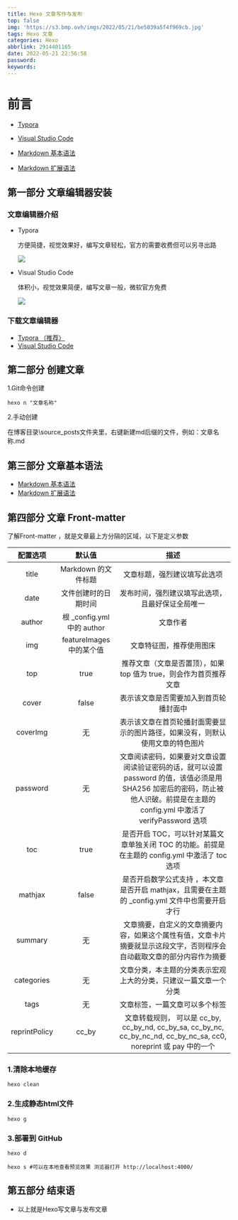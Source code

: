 ```yaml
---
title: Hexo 文章写作与发布
top: false
img: 'https://s3.bmp.ovh/imgs/2022/05/21/be5039a5f4f969cb.jpg'
tags: Hexo 文章
categories: Hexo
abbrlink: 2914401165
date: 2022-05-21 22:56:58
password:
keywords:
---
```

# 前言  

- [Typora](https://typoraio.cn/)
- [Visual Studio Code ](https://code.visualstudio.com/)

- [Markdown 基本语法 ](https://markdown.com.cn/basic-syntax/)

- [Markdown 扩展语法](https://markdown.com.cn/extended-syntax/)

## 第一部分 文章编辑器安装	

### 文章编辑器介绍	

- Typora	

  方便简捷，视觉效果好，编写文章轻松，官方的需要收费但可以另寻出路	

  ![](https://s3.bmp.ovh/imgs/2022/05/21/5ff746df512274ee.png)

- Visual Studio Code

  体积小，视觉效果简便，编写文章一般，微软官方免费	
  
  ![](https://s3.bmp.ovh/imgs/2022/05/21/ef35f4f6c0d0c103.png)

### 下载文章编辑器	

- [Typora （推荐）](https://typoraio.cn/)
- [Visual Studio Code](https://code.visualstudio.com/Download)

## 第二部分 创建文章	

1.Git命令创建	

```text
hexo n "文章名称"
```

2.手动创建

在博客目录\source\_posts文件夹里，右键新建md后缀的文件，例如：文章名称.md

## 第三部分 文章基本语法	

- [Markdown 基本语法](https://markdown.com.cn/basic-syntax/)
- [Markdown 扩展语法](https://markdown.com.cn/extended-syntax/)

## 第四部分 文章 Front-matter

了解Front-matter ，就是文章最上方分隔的区域，以下是定义参数	

| **配置选项**  |         **默认值**         |                           **描述**                           |
| :-----------: | :------------------------: | :----------------------------------------------------------: |
|     title     |    Markdown 的文件标题     |                 文章标题，强烈建议填写此选项                 |
|     date      |    文件创建时的日期时间    |       发布时间，强烈建议填写此选项，且最好保证全局唯一       |
|    author     | 根 _config.yml 中的 author |                           文章作者                           |
|      img      |  featureImages 中的某个值  |                   文章特征图，推荐使用图床                   |
|      top      |            true            | 推荐文章（文章是否置顶），如果 top 值为 true，则会作为首页推荐文章 |
|     cover     |           false            |            表示该文章是否需要加入到首页轮播封面中            |
|   coverImg    |             无             | 表示该文章在首页轮播封面需要显示的图片路径，如果没有，则默认使用文章的特色图片 |
|   password    |             无             | 文章阅读密码，如果要对文章设置阅读验证密码的话，就可以设置 password 的值，该值必须是用 SHA256 加密后的密码，防止被他人识破。前提是在主题的 config.yml 中激活了 verifyPassword 选项 |
|      toc      |            true            | 是否开启 TOC，可以针对某篇文章单独关闭 TOC 的功能。前提是在主题的 config.yml 中激活了 toc 选项 |
|    mathjax    |           false            | 是否开启数学公式支持 ，本文章是否开启 mathjax，且需要在主题的 _config.yml 文件中也需要开启才行 |
|    summary    |             无             | 文章摘要，自定义的文章摘要内容，如果这个属性有值，文章卡片摘要就显示这段文字，否则程序会自动截取文章的部分内容作为摘要 |
|  categories   |             无             | 文章分类，本主题的分类表示宏观上大的分类，只建议一篇文章一个分类 |
|     tags      |             无             |                文章标签，一篇文章可以多个标签                |
| reprintPolicy |           cc_by            | 文章转载规则， 可以是 cc_by, cc_by_nd, cc_by_sa, cc_by_nc, cc_by_nc_nd, cc_by_nc_sa, cc0, noreprint 或 pay 中的一个 |

### 1.清除本地缓存	

```复制
hexo clean
```

### 2.生成静态html文件	

```复制
hexo g
```

### 3.部署到 GitHub	

```复制
hexo d
```

```复制
hexo s #可以在本地查看预览效果 浏览器打开 http://localhost:4000/
```



## 第五部分 结束语	

- 以上就是Hexo写文章与发布文章
